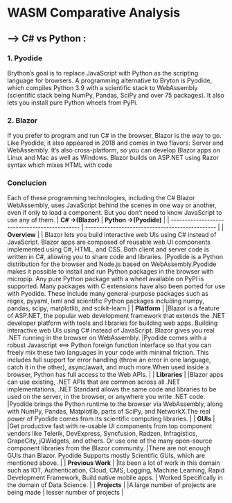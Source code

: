 # WASM Comparative Analysis 
## --> C# vs Python :
### 1. Pyodide
Brython’s goal is to replace JavaScript with Python as the scripting language for browsers. A programming alternative to Bryton is Pyodide, which compiles Python 3.9 with a scientific stack to WebAssembly (scientific stack being NumPy, Pandas, SciPy and over 75 packages). It also lets you install pure Python wheels from PyPi. 

### 2. Blazor
If you prefer to program and run C# in the browser, Blazor is the way to go. Like Pyodide, it also appeared in 2018 and comes in two flavors: Server and WebAssembly.  It’s also cross-platform, so you can develop Blazor apps on Linux and Mac as well as Windows. Blazor builds on ASP.NET using Razor syntax which mixes HTML with code

### Conclucion
Each of these programming technologies, including the C# Blazor WebAssembly, uses JavaScript behind the scenes in one way or another, even if only to load a component. But you don’t need to know JavaScript to use any of them.
| **C# ->(Blazor)**                                        | **Python ->(Pyodide)**                                      |
| --------------------------------------------- | ----------------------------------------------- |
| **Overview**                               |
| Blazor lets you build interactive web UIs using C# instead of JavaScript. Blazor apps are composed of reusable web UI components implemented using C#, HTML, and CSS. Both client and server code is written in C#, allowing you to share code and libraries.                          |Pyodide is a Python distribution for the browser and Node.js based on WebAssembly.Pyodide makes it possible to install and run Python packages in the browser with micropip. Any pure Python package with a wheel available on PyPI is supported. Many packages with C extensions have also been ported for use with Pyodide. These include many general-purpose packages such as regex, pyyaml, lxml and scientific Python packages including numpy, pandas, scipy, matplotlib, and scikit-learn.|
| **Platform**                               |
|Blazor is a feature of ASP.NET, the popular web development framework that extends the .NET developer platform with tools and libraries for building web apps. Building interactive web UIs using C# instead of JavaScript. Blazor gives you real .NET running in the browser on WebAssembly.                           |Pyodide comes with a robust Javascript ⟺ Python foreign function interface so that you can freely mix these two languages in your code with minimal friction. This includes full support for error handling (throw an error in one language, catch it in the other), async/await, and much more.When used inside a browser, Python has full access to the Web APIs.            |
| **Libraries**                               |
|Blazor apps can use existing, .NET APIs that are common across all .NET implementations, .NET Standard allows the same code and libraries to be used on the server, in the browser, or anywhere you write .NET code.                            |Pyodide brings the Python runtime to the browser via WebAssembly, along with NumPy, Pandas, Matplotlib, parts of SciPy, and NetworkX.The real power of Pyodide comes from its scientific computing libraries.             |
| **GUIs**                               |
|Get productive fast with re-usable UI components from top component vendors like Telerik, DevExpress, Syncfusion, Radzen, Infragistics, GrapeCity, jQWidgets, and others. Or use one of the many open-source component libraries from the Blazor community.                            |There are not enough GUIs than Blazor. Pyodide Supports mostly Scientific GUIs, which are mentioned above.              |
| **Previous Work**                               |
|Its been a lot of work in this domain such as IOT, Authentication, Cloud, CMS, Logging, Machine Learning, Rapid Development Framework, Build native mobile apps.                            | Worked Specifically in the domain of Data Science.             |
| **Projects**                               |
|A large number of projects are being made                          | lesser number of projects             |
